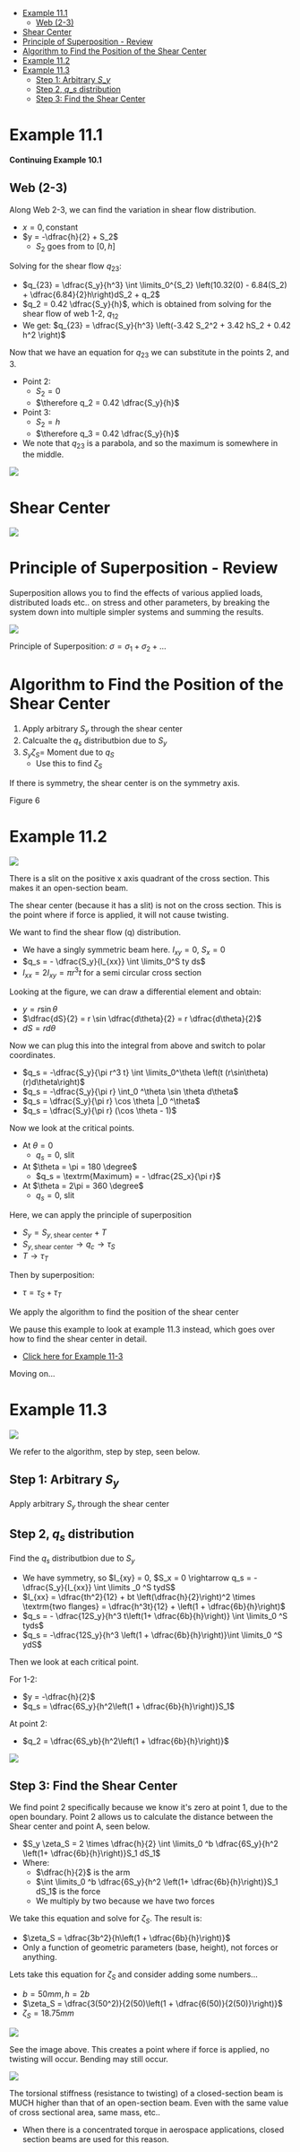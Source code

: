 - [Example 11.1](#example-111)
  - [Web (2-3)](#web-2-3)
- [Shear Center](#shear-center)
- [Principle of Superposition - Review](#principle-of-superposition---review)
- [Algorithm to Find the Position of the Shear Center](#algorithm-to-find-the-position-of-the-shear-center)
- [Example 11.2](#example-112)
- [Example 11.3](#example-113)
  - [Step 1: Arbitrary $S\_y$](#step-1-arbitrary-s_y)
  - [Step 2, $q\_s$ distribution](#step-2-q_s-distribution)
  - [Step 3: Find the Shear Center](#step-3-find-the-shear-center)

# Example 11.1

**Continuing Example 10.1**

## Web (2-3)

Along Web 2-3, we can find the variation in shear flow distribution.
- $x = 0, \textrm{constant}$
- $y = -\dfrac{h}{2} + S_2$
  - $S_2$ goes from to $[0, h]$

Solving for the shear flow $q_{23}$:
- $q_{23} = \dfrac{S_y}{h^3} \int \limits_0^{S_2} \left(10.32(0) - 6.84(S_2) + \dfrac{6.84}{2}h\right)dS_2 + q_2$
- $q_2 = 0.42 \dfrac{S_y}{h}$, which is obtained from solving for the shear flow of web 1-2, $q_{12}$
- We get: $q_{23} = \dfrac{S_y}{h^3} \left(-3.42 S_2^2 + 3.42 hS_2 + 0.42 h^2 \right)$

Now that we have an equation for $q_{23}$ we can substitute in the points 2, and 3.
- Point 2:
  - $S_2 = 0$
  - $\therefore q_2 = 0.42 \dfrac{S_y}{h}$
- Point 3:
  - $S_2 = h$
  - $\therefore q_3 = 0.42 \dfrac{S_y}{h}$
- We note that $q_{23}$ is a parabola, and so the maximum is somewhere in the middle.

![](L11-1.png)

# Shear Center

![](L11-2.png)

# Principle of Superposition - Review

Superposition allows you to find the effects of various applied loads, distributed loads etc.. on stress and other parameters, by breaking the system down into multiple simpler systems and summing the results.

![](L11-3.png)

Principle of Superposition: $\sigma = \sigma_1 + \sigma_2 + \dots$

# Algorithm to Find the Position of the Shear Center

1. Apply arbitrary $S_y$ through the shear center
2. Calcualte the $q_s$ distributbion due to $S_y$
3. $S_y \zeta_S =$ Moment due to $q_S$
   - Use this to find $\zeta_S$

If there is symmetry, the shear center is on the symmetry axis.

Figure 6

# Example 11.2

![](L11-2.png)

There is a slit on the positive x axis quadrant of the cross section. This makes it an open-section beam.

The shear center (because it has a slit) is not on the cross section. This is the point where if force is applied, it will not cause twisting.

We want to find the shear flow (q) distribution.
- We have a singly symmetric beam here. $I_{xy} = 0$, $S_x = 0$
- $q_s = - \dfrac{S_y}{I_{xx}} \int \limits_0^S ty ds$
- $I_{xx} = 2I_{xy} = \pi r^3t$ for a semi circular cross section

Looking at the figure, we can draw a differential element and obtain:
- $y = r \sin \theta$
- $\dfrac{dS}{2} = r \sin \dfrac{d\theta}{2} = r \dfrac{d\theta}{2}$
- $dS = r d\theta$

Now we can plug this into the integral from above and switch to polar coordinates.
- $q_s = -\dfrac{S_y}{\pi r^3 t} \int \limits_0^\theta \left(t (r\sin\theta)(r)d\theta\right)$
- $q_s = -\dfrac{S_y}{\pi r} \int_0 ^\theta \sin \theta d\theta$
- $q_s = \dfrac{S_y}{\pi r} \cos \theta |_0 ^\theta$ 
- $q_s = \dfrac{S_y}{\pi r} (\cos \theta - 1)$

Now we look at the critical points.
- At $\theta = 0$
  - $q_s = 0$, slit
- At $\theta = \pi = 180 \degree$
  - $q_s = \textrm{Maximum} = - \dfrac{2S_x}{\pi r}$
- At $\theta = 2\pi = 360 \degree$
  - $q_s = 0$, slit

Here, we can apply the principle of superposition
- $S_y = S_{y, \textrm{shear center}} + T$
- $S_{y, \textrm{shear center}}\rightarrow q_c \rightarrow \tau_S$
- $T \rightarrow \tau_T$

Then by superposition:
- $\tau = \tau_S + \tau_T$

We apply the algorithm to find the position of the shear center

We pause this example to look at example 11.3 instead, which goes over how to find the shear center in detail.
- [Click here for Example 11-3](#example-113)

Moving on...


# Example 11.3

![](L11-4.png)

We refer to the algorithm, step by step, seen below.

## Step 1: Arbitrary $S_y$

Apply arbitrary $S_y$ through the shear center

## Step 2, $q_s$ distribution 

Find the $q_s$ distributbion due to $S_y$
- We have symmetry, so $I_{xy} = 0, $S_x = 0 \rightarrow q_s = - \dfrac{S_y}{I_{xx}} \int \limits _0 ^S tydS$
- $I_{xx} = \dfrac{th^2}{12} + bt \left(\dfrac{h}{2}\right)^2 \times \textrm{two flanges} = \dfrac{h^3t}{12} + \left(1 + \dfrac{6b}{h}\right)$
- $q_s = - \dfrac{12S_y}{h^3 t\left(1+ \dfrac{6b}{h}\right)} \int \limits_0 ^S tyds$
- $q_s = -\dfrac{12S_y}{h^3 \left(1 + \dfrac{6b}{h}\right)}\int \limits_0 ^S ydS$

Then we look at each critical point.

For 1-2:
- $y = -\dfrac{h}{2}$
- $q_s = \dfrac{6S_y}{h^2\left(1 + \dfrac{6b}{h}\right)}S_1$

At point 2:
- $q_2 = \dfrac{6S_yb}{h^2\left(1 + \dfrac{6b}{h}\right)}$

![](L11-5.png)

## Step 3: Find the Shear Center

We find point 2 specifically because we know it's zero at point 1, due to the open boundary. Point 2 allows us to calculate the distance between the Shear center and point A, seen below.
- $S_y \zeta_S = 2 \times \dfrac{h}{2} \int \limits_0 ^b \dfrac{6S_y}{h^2 \left(1+ \dfrac{6b}{h}\right)}S_1 dS_1$
- Where:
  - $\dfrac{h}{2}$ is the arm
  - $\int \limits_0 ^b \dfrac{6S_y}{h^2 \left(1+ \dfrac{6b}{h}\right)}S_1 dS_1$ is the force
  - We multiply by two because we have two forces

We take this equation and solve for $\zeta_S$. The result is:
- $\zeta_S = \dfrac{3b^2}{h\left(1 + \dfrac{6b}{h}\right)}$
- Only a function of geometric parameters (base, height), not forces or anything.

Lets take this equation for $\zeta_S$ and consider adding some numbers...
- $b = 50mm, h = 2b$
- $\zeta_S = \dfrac{3(50^2)}{2(50)\left(1 + \dfrac{6(50)}{2(50)}\right)}$
- $\zeta_S = 18.75 mm$

![](L11-6.png)

See the image above. This creates a point where if force is applied, no twisting will occur. Bending may still occur.

![](L11-7.png)

The torsional stiffness (resistance to twisting) of a closed-section beam is MUCH higher than that of an open-section beam. Even with the same value of cross sectional area, same mass, etc..
- When there is a concentrated torque in aerospace applications, closed section beams are used for this reason.